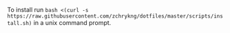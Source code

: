 To install run `bash <(curl -s https://raw.githubusercontent.com/zchrykng/dotfiles/master/scripts/install.sh)` in a unix command prompt.
